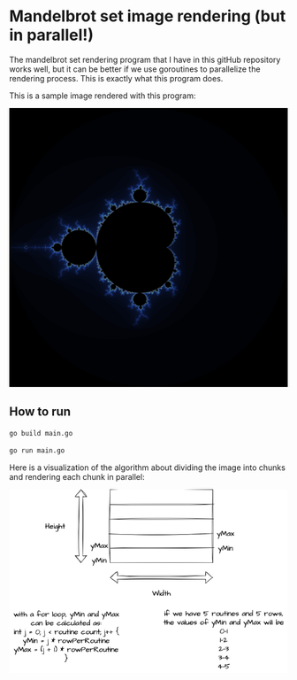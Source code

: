 # Mandelbrot set image rendering (but in parallel!)

The mandelbrot set rendering program that I have in this gitHub repository works well,
but it can be better if we use goroutines to parallelize the rendering process.
This is exactly what this program does.

This is a sample image rendered with this program:

![image info](mandelbrot.png)

## How to run

```bash
go build main.go
```

```bash
go run main.go
```

Here is a visualization of the algorithm about dividing
the image into chunks and rendering each chunk in parallel:

![image info](parallelization.drawio.png)
